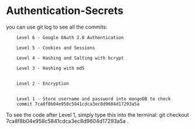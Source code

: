 # Authentication-Secrets

you can use git log to see all the commits:

        Level 6 - Google OAuth 2.0 Authentication
        
        Level 5 - Cookies and Sessions
        
        Level 4 - Hashing and Salting with bcrypt
        
        Level 3 - Hashing with md5


        Level 2 - Encryption
        

        Level 1 - Store username and password into mongoDB to check
        commit 7ca8f8b04e958c5841cdca3ec8d9604d17293a5a

To see the code after Level 1, simply type this into the terminal:
        git checkout 7ca8f8b04e958c5841cdca3ec8d9604d17293a5a .


